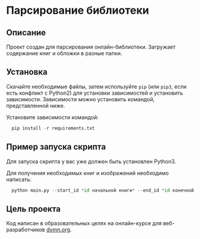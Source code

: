 # Парсирование библиотеки
## Описание
Проект создан для парсирования онлайн-библиотеки. Загружает содержание книг и обложки в разные папки.


## Установка
Скачайте необходимые файлы, затем используйте `pip` (или `pip3`, если есть конфликт с Python2) для установки зависимостей и установить зависимости. Зависимости можно установить командой, представленной ниже.


Установите зависимости командой:

```python
  pip install -r requirements.txt
```

## Пример запуска скрипта
Для запуска скрипта у вас уже должен быть установлен Python3.

Для получения необходимых книг и изображений необходимо написать:

```python
  python main.py --start_id *id начальной книги* --end_id *id конечной книги*
```


## Цель проекта
Код написан в образовательных целях на онлайн-курсе для веб-разработчиков [dvmn.org](https://dvmn.org/modules/).